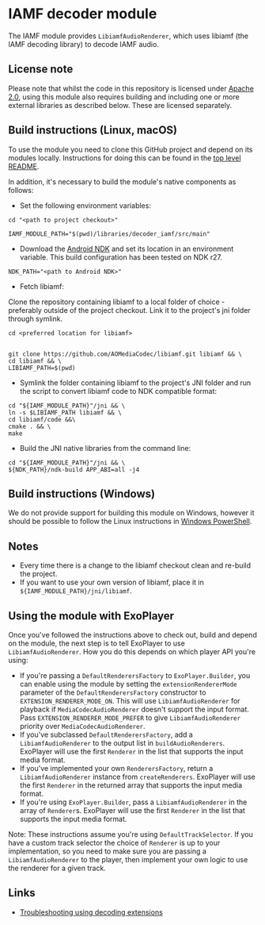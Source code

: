# IAMF decoder module

The IAMF module provides `LibiamfAudioRenderer`, which uses libiamf (the IAMF
decoding library) to decode IAMF audio.

## License note

Please note that whilst the code in this repository is licensed under
[Apache 2.0][], using this module also requires building and including one or
more external libraries as described below. These are licensed separately.

[Apache 2.0]: ../../LICENSE

## Build instructions (Linux, macOS)

To use the module you need to clone this GitHub project and depend on its
modules locally. Instructions for doing this can be found in the
[top level README][].

In addition, it's necessary to build the module's native components as follows:

* Set the following environment variables:

```
cd "<path to project checkout>"

IAMF_MODULE_PATH="$(pwd)/libraries/decoder_iamf/src/main"
```

*   Download the [Android NDK][] and set its location in an environment
    variable. This build configuration has been tested on NDK r27.

```
NDK_PATH="<path to Android NDK>"
```

*   Fetch libiamf:

Clone the repository containing libiamf to a local folder of choice - preferably
outside of the project checkout. Link it to the project's jni folder through
symlink.

```
cd <preferred location for libiamf>


git clone https://github.com/AOMediaCodec/libiamf.git libiamf && \
cd libiamf && \
LIBIAMF_PATH=$(pwd)
```

*   Symlink the folder containing libiamf to the project's JNI folder and run
    the script to convert libiamf code to NDK compatible format:

```
cd "${IAMF_MODULE_PATH}"/jni && \
ln -s $LIBIAMF_PATH libiamf && \
cd libiamf/code &&\
cmake . && \
make
```

* Build the JNI native libraries from the command line:

```
cd "${IAMF_MODULE_PATH}"/jni && \
${NDK_PATH}/ndk-build APP_ABI=all -j4
```

[top level README]: ../../README.md
[Android NDK]: https://developer.android.com/tools/sdk/ndk/index.html

## Build instructions (Windows)

We do not provide support for building this module on Windows, however it should
be possible to follow the Linux instructions in [Windows PowerShell][].

[Windows PowerShell]: https://docs.microsoft.com/en-us/powershell/scripting/getting-started/getting-started-with-windows-powershell

## Notes

*   Every time there is a change to the libiamf checkout clean and re-build the
    project.
*   If you want to use your own version of libiamf, place it in
    `${IAMF_MODULE_PATH}/jni/libiamf`.

## Using the module with ExoPlayer

Once you've followed the instructions above to check out, build and depend on
the module, the next step is to tell ExoPlayer to use `LibiamfAudioRenderer`.
How you do this depends on which player API you're using:

*   If you're passing a `DefaultRenderersFactory` to `ExoPlayer.Builder`, you
    can enable using the module by setting the `extensionRendererMode` parameter
    of the `DefaultRenderersFactory` constructor to
    `EXTENSION_RENDERER_MODE_ON`. This will use `LibiamfAudioRenderer` for
    playback if `MediaCodecAudioRenderer` doesn't support the input format. Pass
    `EXTENSION_RENDERER_MODE_PREFER` to give `LibiamfAudioRenderer` priority
    over `MediaCodecAudioRenderer`.
*   If you've subclassed `DefaultRenderersFactory`, add a `LibiamfAudioRenderer`
    to the output list in `buildAudioRenderers`. ExoPlayer will use the first
    `Renderer` in the list that supports the input media format.
*   If you've implemented your own `RenderersFactory`, return a
    `LibiamfAudioRenderer` instance from `createRenderers`. ExoPlayer will use
    the first `Renderer` in the returned array that supports the input media
    format.
*   If you're using `ExoPlayer.Builder`, pass a `LibiamfAudioRenderer` in the
    array of `Renderer`s. ExoPlayer will use the first `Renderer` in the list
    that supports the input media format.

Note: These instructions assume you're using `DefaultTrackSelector`. If you have
a custom track selector the choice of `Renderer` is up to your implementation,
so you need to make sure you are passing a `LibiamfAudioRenderer` to the
player, then implement your own logic to use the renderer for a given track.

## Links

*   [Troubleshooting using decoding extensions][]

[Troubleshooting using decoding extensions]: https://developer.android.com/media/media3/exoplayer/troubleshooting#how-can-i-get-a-decoding-library-to-load-and-be-used-for-playback

